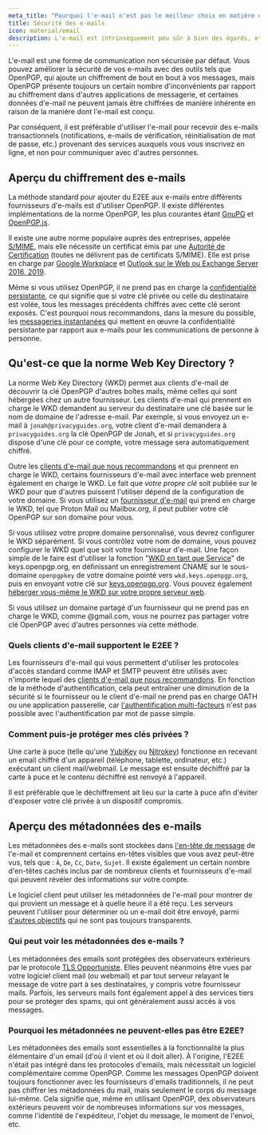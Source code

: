 ```yaml
---
meta_title: "Pourquoi l'e-mail n'est pas le meilleur choix en matière de protection de la vie privée et de sécurité - Privacy Guides"
title: Sécurité des e-mails
icon: material/email
description: L'e-mail est intrinsèquement peu sûr à bien des égards, et voici quelques-unes des raisons pour lesquelles il n'est pas notre premier choix en matière de communications sécurisées.
---
```


L'e-mail est une forme de communication non sécurisée par défaut. Vous pouvez améliorer la sécurité de vos e-mails avec des outils tels que OpenPGP, qui ajoute un chiffrement de bout en bout à vos messages, mais OpenPGP présente toujours un certain nombre d'inconvénients par rapport au chiffrement dans d'autres applications de messagerie, et certaines données d'e-mail ne peuvent jamais être chiffrées de manière inhérente en raison de la manière dont l'e-mail est conçu.

Par conséquent, il est préférable d'utiliser l'e-mail pour recevoir des e-mails transactionnels (notifications, e-mails de vérification, réinitialisation de mot de passe, etc.) provenant des services auxquels vous vous inscrivez en ligne, et non pour communiquer avec d'autres personnes.

## Aperçu du chiffrement des e-mails

La méthode standard pour ajouter du E2EE aux e-mails entre différents fournisseurs d'e-mails est d'utiliser OpenPGP. Il existe différentes implémentations de la norme OpenPGP, les plus courantes étant [GnuPG](https://en.wikipedia.org/wiki/GNU_Privacy_Guard) et [OpenPGP.js](https://openpgpjs.org).

Il existe une autre norme populaire auprès des entreprises, appelée [S/MIME](https://en.wikipedia.org/wiki/S/MIME), mais elle nécessite un certificat émis par une [Autorité de Certification](https://en.wikipedia.org/wiki/Certificate_authority) (toutes ne délivrent pas de certificats S/MIME). Elle est prise en charge par [Google Workplace](https://support.google.com/a/topic/9061730?hl=en&ref_topic=9061731) et [Outlook sur le Web ou Exchange Server 2016, 2019](https://support.office.com/en-us/article/encrypt-messages-by-using-s-mime-in-outlook-on-the-web-878c79fc-7088-4b39-966f-14512658f480).

Même si vous utilisez OpenPGP, il ne prend pas en charge la [confidentialité persistante](https://en.wikipedia.org/wiki/Forward_secrecy), ce qui signifie que si votre clé privée ou celle du destinataire est volée, tous les messages précédents chiffrés avec cette clé seront exposés. C'est pourquoi nous recommandons, dans la mesure du possible, les [messageries instantanées](../real-time-communication.md) qui mettent en œuvre la confidentialité persistante par rapport aux e-mails pour les communications de personne à personne.

## Qu'est-ce que la norme Web Key Directory ?

La norme Web Key Directory (WKD) permet aux clients d'e-mail de découvrir la clé OpenPGP d'autres boîtes mails, même celles qui sont hébergées chez un autre fournisseur. Les clients d'e-mail qui prennent en charge le WKD demandent au serveur du destinataire une clé basée sur le nom de domaine de l'adresse e-mail. Par exemple, si vous envoyez un e-mail à `jonah@privacyguides.org`, votre client d'e-mail demandera à `privacyguides.org` la clé OpenPGP de Jonah, et si `privacyguides.org` dispose d'une clé pour ce compte, votre message sera automatiquement chiffré.

Outre les [clients d'e-mail que nous recommandons](../email-clients.md) et qui prennent en charge le WKD, certains fournisseurs d'e-mail avec interface web prennent également en charge le WKD. Le fait que *votre propre clé* soit publiée sur le WKD pour que d'autres puissent l'utiliser dépend de la configuration de votre domaine. Si vous utilisez un [fournisseur d'e-mail](../email.md#openpgp-compatible-services) qui prend en charge le WKD, tel que Proton Mail ou Mailbox.org, il peut publier votre clé OpenPGP sur son domaine pour vous.

Si vous utilisez votre propre domaine personnalisé, vous devrez configurer le WKD séparément. Si vous contrôlez votre nom de domaine, vous pouvez configurer le WKD quel que soit votre fournisseur d'e-mail. Une façon simple de le faire est d'utiliser la fonction "[WKD en tant que Service](https://keys.openpgp.org/about/usage#wkd-as-a-service)" de keys.openpgp.org, en définissant un enregistrement CNAME sur le sous-domaine `openpgpkey` de votre domaine pointé vers `wkd.keys.openpgp.org`, puis en envoyant votre clé sur [keys.openpgp.org](https://keys.openpgp.org/). Vous pouvez également [héberger vous-même le WKD sur votre propre serveur web](https://wiki.gnupg.org/WKDHosting).

Si vous utilisez un domaine partagé d'un fournisseur qui ne prend pas en charge le WKD, comme @gmail.com, vous ne pourrez pas partager votre clé OpenPGP avec d'autres personnes via cette méthode.

### Quels clients d'e-mail supportent le E2EE ?

Les fournisseurs d'e-mail qui vous permettent d'utiliser les protocoles d'accès standard comme IMAP et SMTP peuvent être utilisés avec n'importe lequel des [clients d'e-mail que nous recommandons](../email-clients.md). En fonction de la méthode d'authentification, cela peut entraîner une diminution de la sécurité si le fournisseur ou le client d'e-mail ne prend pas en charge OATH ou une application passerelle, car [l'authentification multi-facteurs](/basics/multi-factor-authentication/) n'est pas possible avec l'authentification par mot de passe simple.

### Comment puis-je protéger mes clés privées ?

Une carte à puce (telle qu'une [YubiKey](https://support.yubico.com/hc/en-us/articles/360013790259-Using-Your-YubiKey-with-OpenPGP) ou [Nitrokey](https://www.nitrokey.com)) fonctionne en recevant un email chiffré d'un appareil (téléphone, tablette, ordinateur, etc.) exécutant un client mail/webmail. Le message est ensuite déchiffré par la carte à puce et le contenu déchiffré est renvoyé à l'appareil.

Il est préférable que le déchiffrement ait lieu sur la carte à puce afin d'éviter d'exposer votre clé privée à un dispositif compromis.

## Aperçu des métadonnées des e-mails

Les métadonnées des e-mails sont stockées dans [l'en-tête de message](https://en.wikipedia.org/wiki/Email#Message_header) de l'e-mail et comprennent certains en-têtes visibles que vous avez peut-être vus, tels que : `À`, `De`, `Cc`, `Date`, `Sujet`. Il existe également un certain nombre d'en-têtes cachés inclus par de nombreux clients et fournisseurs d'e-mail qui peuvent révéler des informations sur votre compte.

Le logiciel client peut utiliser les métadonnées de l'e-mail pour montrer de qui provient un message et à quelle heure il a été reçu. Les serveurs peuvent l'utiliser pour déterminer où un e-mail doit être envoyé, parmi [d'autres objectifs](https://en.wikipedia.org/wiki/Email#Message_header) qui ne sont pas toujours transparents.

### Qui peut voir les métadonnées des e-mails ?

Les métadonnées des emails sont protégées des observateurs extérieurs par le protocole [TLS Opportuniste](https://en.wikipedia.org/wiki/Opportunistic_TLS). Elles peuvent néanmoins être vues par votre logiciel client mail (ou webmail) et par tout serveur relayant le message de votre part à ses destinataires, y compris votre fournisseur mails. Parfois, les serveurs mails font également appel à des services tiers pour se protéger des spams, qui ont généralement aussi accès à vos messages.

### Pourquoi les métadonnées ne peuvent-elles pas être E2EE?

Les métadonnées des emails sont essentielles à la fonctionnalité la plus élémentaire d'un email (d'où il vient et où il doit aller). À l'origine, l'E2EE n'était pas intégré dans les protocoles d'emails, mais nécessitait un logiciel complémentaire comme OpenPGP. Comme les messages OpenPGP doivent toujours fonctionner avec les fournisseurs d'emails traditionnels, il ne peut pas chiffrer les métadonnées du mail, mais seulement le corps du message lui-même. Cela signifie que, même en utilisant OpenPGP, des observateurs extérieurs peuvent voir de nombreuses informations sur vos messages, comme l'identité de l'expéditeur, l'objet du message, le moment de l'envoi, etc.
